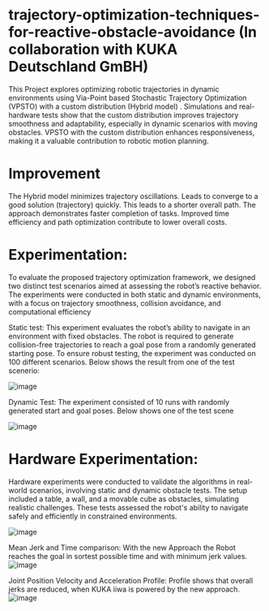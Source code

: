 # trajectory-optimization-techniques-for-reactive-obstacle-avoidance (In collaboration with KUKA Deutschland GmBH)

This Project explores optimizing robotic trajectories in dynamic environments using Via-Point based Stochastic Trajectory Optimization (VPSTO) with a custom distribution (Hybrid model) . Simulations and real-hardware tests show that the custom distribution improves trajectory smoothness and adaptability, especially in dynamic scenarios with moving obstacles. VPSTO with the custom distribution enhances responsiveness, making it a valuable contribution to robotic motion planning.

# Improvement
The Hybrid model minimizes trajectory oscillations.
Leads to converge to a good solution (trajectory) quickly. This leads to a shorter overall path.
The approach demonstrates faster completion of tasks.
Improved time efficiency and path optimization contribute to lower overall costs.



# Experimentation:

To evaluate the proposed trajectory optimization framework, we designed two distinct test scenarios
aimed at assessing the robot’s reactive behavior. The experiments were conducted in both static and
dynamic environments, with a focus on trajectory smoothness, collision avoidance, and computational
efficiency

  Static test:
    This experiment evaluates the robot’s ability to navigate in an environment with fixed obstacles. The
robot is required to generate collision-free trajectories to reach a goal pose from a randomly generated
starting pose. To ensure robust testing, the experiment was conducted on 100 different scenarios.
Below shows the result from one of the test scenerio:

![image](https://github.com/user-attachments/assets/d6239936-2141-4314-bacb-96404705cbd2)


  Dynamic Test:
     The experiment consisted of 10 runs with randomly generated start and goal poses.
  Below shows one of the test scene
  
![image](https://github.com/user-attachments/assets/f84a055d-57f7-474b-9ec7-f94880565375)


# Hardware Experimentation:
Hardware experiments were conducted to validate the algorithms in real-world scenarios, involving static and dynamic obstacle tests. The setup included a table, a wall, and a movable cube as obstacles, simulating realistic challenges. These tests assessed the robot's ability to navigate safely and efficiently in constrained environments.

![image](https://github.com/user-attachments/assets/5db57306-de8d-41d8-80a6-ee1699f5b333)

  Mean Jerk and Time comparison:
  With the new Approach the Robot reaches the goal in sortest possible time and with minimum jerk values.
  ![image](https://github.com/user-attachments/assets/09480e54-4037-4f96-b32c-a775990f5023)

  Joint Position Velocity and Acceleration Profile:
  Profile shows that overall jerks are reduced, when KUKA iiwa is powered by the new approach.
  ![image](https://github.com/user-attachments/assets/0f66244c-cd13-4f29-b8f4-da77903c53ee)



  








